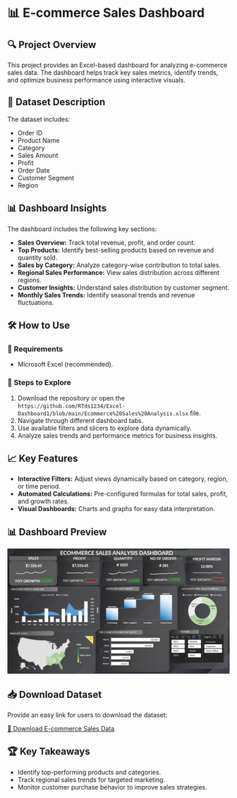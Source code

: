 # 📊 E-commerce Sales Dashboard

## 🔍 Project Overview
This project provides an Excel-based dashboard for analyzing e-commerce sales data. The dashboard helps track key sales metrics, identify trends, and optimize business performance using interactive visuals.

## 📂 Dataset Description
The dataset includes:
- Order ID
- Product Name
- Category
- Sales Amount
- Profit
- Order Date
- Customer Segment
- Region

## 📊 Dashboard Insights
The dashboard includes the following key sections:
- **Sales Overview:** Track total revenue, profit, and order count.
- **Top Products:** Identify best-selling products based on revenue and quantity sold.
- **Sales by Category:** Analyze category-wise contribution to total sales.
- **Regional Sales Performance:** View sales distribution across different regions.
- **Customer Insights:** Understand sales distribution by customer segment.
- **Monthly Sales Trends:** Identify seasonal trends and revenue fluctuations.

## 🛠 How to Use
### 🔹 Requirements
- Microsoft Excel (recommended).

### 🚀 Steps to Explore
1. Download the repository or open the `https://github.com/RTds1234/Excel-Dashboard1/blob/main/Ecommerce%20Sales%20Analysis.xlsx` file.
2. Navigate through different dashboard tabs.
3. Use available filters and slicers to explore data dynamically.
4. Analyze sales trends and performance metrics for business insights.

## 📈 Key Features
- **Interactive Filters:** Adjust views dynamically based on category, region, or time period.
- **Automated Calculations:** Pre-configured formulas for total sales, profit, and growth rates.
- **Visual Dashboards:** Charts and graphs for easy data interpretation.

## 📊 Dashboard Preview
![Dashboard Screenshot](https://github.com/RTds1234/Excel-Dashboard1/blob/main/dashboardimage.png)

## 📥 Download Dataset
Provide an easy link for users to download the dataset:

[📂 Download E-commerce Sales Data](https://github.com/RTds1234/Excel-Dashboard1/blob/main/ecommercesalesdataset.xlsx)

## 🏆 Key Takeaways
- Identify top-performing products and categories.
- Track regional sales trends for targeted marketing.
- Monitor customer purchase behavior to improve sales strategies.
